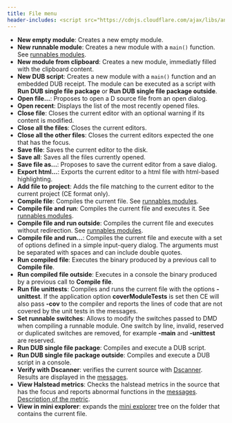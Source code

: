 ```yaml
---
title: File menu
header-includes: <script src="https://cdnjs.cloudflare.com/ajax/libs/anchor-js/4.2.2/anchor.min.js"></script>
---
```


- **New empty module**: Creates a new empty module.
- **New runnable module**: Creates a new module with a `main()` function. See [runnables modules](features_runnables.html).
- **New module from clipboard**: Creates a new module, immediatly filled with the clipboard content.
- **New DUB script**: Creates a new module with a `main()` function and an embedded DUB receipt. The module can be executed as a script with **Run DUB single file package** or **Run DUB single file package outside**.
- **Open file...**: Proposes to open a D source file from an open dialog.
- **Open recent**: Displays the list of the most recently opened files.
- **Close file**: Closes the current editor with an optional warning if its content is modified.
- **Close all the files**: Closes the current editors.
- **Close all the other files**: Closes the current editors expected the one that has the focus.
- **Save file**: Saves the current editor to the disk.
- **Save all**: Saves all the files currently opened.
- **Save file as...**: Proposes to save the current editor from a save dialog.
- **Export html...**: Exports the current editor to a html file with html-based highlighting.
- **Add file to project**: Adds the file matching to the current editor to the current project (CE format only).
- **Compile file**: Compiles the current file. See [runnables modules](features_runnables.html).
- **Compile file and run**: Compiles the current file and executes it. See [runnables modules](features_runnables.html).
- **Compile file and run outside**: Compiles the current file and executes without redirection. See [runnables modules](features_runnables.html).
- **Compile file and run...**: Compiles the current file and execute with a set of options defined in a simple input-query dialog. The arguments must be separated with spaces and can include double quotes.
- **Run compiled file**: Executes the binary produced by a previous call to **Compile file**.
- **Run compiled file outside**: Executes in a console the binary produced by a previous call to **Compile file**.
- **Run file unittests**: Compiles and runs the current file with the options **-unittest**. If the application option **coverModuleTests** is set then CE will also pass **-cov** to the compiler and reports the lines of code that are not covered by the unit tests in the messages.
- **Set runnable switches**: Allows to modify the switches passed to DMD when compiling a runnable module. One switch by line, invalid, reserved or duplicated switches are removed, for example **-main** and **-unittest** are reserved.
- **Run DUB single file package**: Compiles and execute a DUB script.
- **Run DUB single file package outside**: Compiles and execute a DUB script in a console.
- **Verify with Dscanner**: verifies the current source with [Dscanner](https://github.com/Hackerpilot/Dscanner). Results are displayed in the [messages](widgets_messages.html).
- **View Halstead metrics**: Checks the halstead metrics in the source that has the focus and reports abnormal functions in the [messages](widgets_messages.html). [Description of the metric](options_code_metrics.html).
- **View in mini explorer**: expands the [mini explorer](widgets_mini_explorer.html) tree on the folder that contains the current file.

<script>anchors.add();</script>
